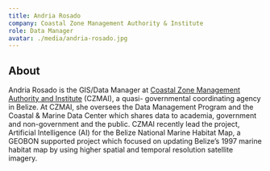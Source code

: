```yaml
---
title: Andria Rosado
company: Coastal Zone Management Authority & Institute
role: Data Manager
avatar: ./media/andria-rosado.jpg
---
```

## About

Andria Rosado is the GIS/Data Manager at [Coastal Zone Management Authority and Institute](https://www.coastalzonebelize.org/) (CZMAI), a quasi- governmental coordinating agency in Belize. At CZMAI, she oversees the Data Management Program and the Coastal & Marine Data Center which shares data to academia, government and non-government and the public. CZMAI recently lead the project, Artificial Intelligence (AI) for the Belize National Marine Habitat Map, a GEOBON supported project which focused on updating Belize’s 1997 marine habitat map by using higher spatial and temporal resolution satellite imagery.